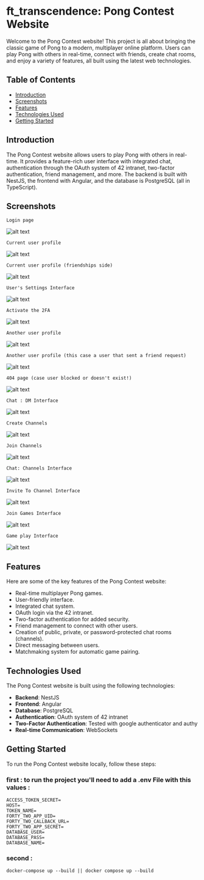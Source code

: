 # ft_transcendence:  Pong Contest Website

Welcome to the Pong Contest website! This project is all about bringing the classic game of Pong to a modern, multiplayer online platform. Users can play Pong with others in real-time, connect with friends, create chat rooms, and enjoy a variety of features, all built using the latest web technologies.

## Table of Contents

- [Introduction](#introduction)
- [Screenshots](#screenshots)
- [Features](#features)
- [Technologies Used](#technologies-used)
- [Getting Started](#getting-started)

## Introduction

The Pong Contest website allows users to play Pong with others in real-time. It provides a feature-rich user interface with integrated chat, authentication through the OAuth system of 42 intranet, two-factor authentication, friend management, and more. The backend is built with NestJS, the frontend with Angular, and the database is PostgreSQL (all in TypeScript).



## Screenshots
```
Login page
```
![alt text](https://github.com/EVBLOOD/ft_transcendence/blob/main/screenshots/load%20page.png)

```
Current user profile
```
![alt text](https://github.com/EVBLOOD/ft_transcendence/blob/main/screenshots/Profile%20(3).png)

```
Current user profile (friendships side)
```
![alt text](https://github.com/EVBLOOD/ft_transcendence/blob/main/screenshots/Profile%20(2).png)

```
User's Settings Interface
```
![alt text](https://github.com/EVBLOOD/ft_transcendence/blob/main/screenshots/Settings.png)

```
Activate the 2FA
```
![alt text](https://github.com/EVBLOOD/ft_transcendence/blob/main/screenshots/2FA.png)

```
Another user profile
```
![alt text](https://github.com/EVBLOOD/ft_transcendence/blob/main/screenshots/Profile.png)

```
Another user profile (this case a user that sent a friend request)
```
![alt text](https://github.com/EVBLOOD/ft_transcendence/blob/main/screenshots/Profile%20(1).png)

```
404 page (case user blocked or doesn't exist!)
```
![alt text](https://github.com/EVBLOOD/ft_transcendence/blob/main/screenshots/404%20page.png)

```
Chat : DM Interface
```
![alt text](https://github.com/EVBLOOD/ft_transcendence/blob/main/screenshots/Chat%20-%20DM.png)

```
Create Channels
```
![alt text](https://github.com/EVBLOOD/ft_transcendence/blob/main/screenshots/Chat%20-%20Channels%20(2).png)

```
Join Channels
```
![alt text](https://github.com/EVBLOOD/ft_transcendence/blob/main/screenshots/Chat%20-%20Channels%20(1).png)

```
Chat: Channels Interface
```
![alt text](https://github.com/EVBLOOD/ft_transcendence/blob/main/screenshots/Chat%20-%20Channels.png)

```
Invite To Channel Interface
```
![alt text](https://github.com/EVBLOOD/ft_transcendence/blob/main/screenshots/Invite%20-%20Channels.png)

```
Join Games Interface
```
![alt text](https://github.com/EVBLOOD/ft_transcendence/blob/main/screenshots/box%20list%20profile.png)

```
Game play Interface
```
![alt text](https://github.com/EVBLOOD/ft_transcendence/blob/main/screenshots/Game.png)

## Features

Here are some of the key features of the Pong Contest website:

- Real-time multiplayer Pong games.
- User-friendly interface.
- Integrated chat system.
- OAuth login via the 42 intranet.
- Two-factor authentication for added security.
- Friend management to connect with other users.
- Creation of public, private, or password-protected chat rooms (channels).
- Direct messaging between users.
- Matchmaking system for automatic game pairing.

## Technologies Used

The Pong Contest website is built using the following technologies:

- **Backend**: NestJS
- **Frontend**: Angular
- **Database**: PostgreSQL
- **Authentication**: OAuth system of 42 intranet
- **Two-Factor Authentication**: Tested with google authenticator and authy
- **Real-time Communication**: WebSockets

## Getting Started

To run the Pong Contest website locally, follow these steps:

### first : to run the project you'll need to add a .env File with this values : 
```
ACCESS_TOKEN_SECRET=
HOST=
TOKEN_NAME=
FORTY_TWO_APP_UID=
FORTY_TWO_CALLBACK_URL=
FORTY_TWO_APP_SECRET=
DATABASE_USER=
DATABASE_PASS=
DATABASE_NAME=
```
### second  : 
```
docker-compose up --build || docker compose up --build
```